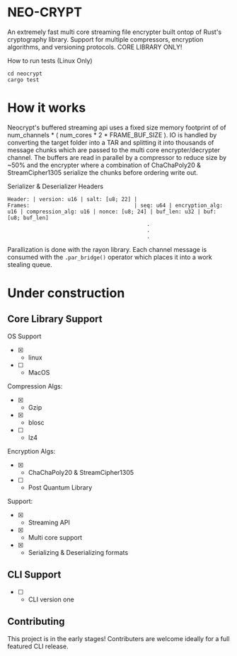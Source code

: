 # NEO-CRYPT

An extremely fast multi core streaming file encrypter built ontop of Rust's cryptography library.
Support for multiple compressors, encryption algorithms, and versioning protocols. CORE LIBRARY ONLY!


How to run tests (Linux Only)
```
cd neocrypt
cargo test
```


# How it works

Neocrypt's buffered streaming api uses a fixed size memory footprint of of num_channels * ( num_cores * 2 * FRAME_BUF_SIZE ). IO is handled by converting the target folder into a TAR and splitting it into thousands of message chunks which are passed to the multi core encrypter/decrypter channel. The buffers are read in parallel by a compressor to reduce size by ~50% and the encrypter where a combination of ChaChaPoly20 & StreamCipher1305 serialize the chunks before ordering write out.

Serializer & Deserializer Headers
```
Header: | version: u16 | salt: [u8; 22] |
Frames:                                 | seq: u64 | encryption_alg: u16 | compression_alg: u16 | nonce: [u8; 24] | buf_len: u32 | buf: [u8; buf_len]
                                            .
                                            .
                                            .
```

Parallization is done with the rayon library. Each channel message is consumed with the `.par_bridge()` operator which places it into a work stealing queue.

# Under construction

## Core Library Support

OS Support
* [x] - linux
* [ ] - MacOS

Compression Algs: 
* [x] - Gzip
* [x] - blosc
* [ ] - lz4 

Encryption Algs:
* [x] - ChaChaPoly20 & StreamCipher1305
* [ ] - Post Quantum Library

Support:
* [x] - Streaming API
* [x] - Multi core support
* [x] - Serializing & Deserializing formats

## CLI Support
* [ ] - CLI version one

## Contributing

This project is in the early stages! Contributers are welcome ideally for a full featured CLI release.
